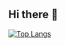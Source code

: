 ## Hi there 👋

<!--![Anurag's GitHub stats](https://github-readme-stats.vercel.app/api?username=Victor-GBarbosa&show_icons=true&theme=transparent) -->

[![Top Langs](https://github-readme-stats.vercel.app/api/top-langs/?username=Victor-GBarbosa&layout=donut)](https://github.com/anuraghazra/github-readme-stats)

<!--
**Victor-GBarbosa/Victor-GBarbosa** is a ✨ _special_ ✨ repository because its `README.md` (this file) appears on your GitHub profile.

Here are some ideas to get you started:

- 🔭 I’m currently working on ...
- 🌱 I’m currently learning ...
- 👯 I’m looking to collaborate on ...
- 🤔 I’m looking for help with ...
- 💬 Ask me about ...
- 📫 How to reach me: ...
- 😄 Pronouns: ...
- ⚡ Fun fact: ...
-->
